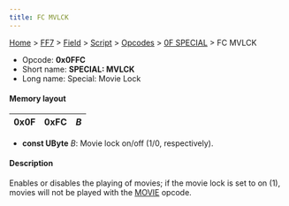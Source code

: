 ```yaml
---
title: FC MVLCK
---
```


[Home](../../../../../Main%20Page.md.md) > [FF7](../../../../../FF7.md) > [Field](../../../../Field.md) > [Script](../../../Script.md) > [Opcodes](../../Opcodes.md) > [0F SPECIAL](../0F%20SPECIAL.md) > FC MVLCK

-   Opcode: **0x0FFC**
-   Short name: **SPECIAL: MVLCK**
-   Long name: Special: Movie Lock

#### Memory layout

| 0x0F | 0xFC | *B* |
|------|------|-----|

-   **const UByte** *B*: Movie lock on/off (1/0, respectively).

#### Description

Enables or disables the playing of movies; if the movie lock is set to
on (1), movies will not be played with the [MOVIE][] opcode.

  [MOVIE]: ../F9%20MOVIE.md "wikilink"
